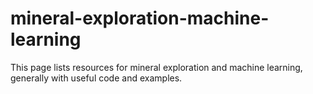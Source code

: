 # mineral-exploration-machine-learning
This page lists resources for mineral exploration and machine learning, generally with useful code and examples. 
